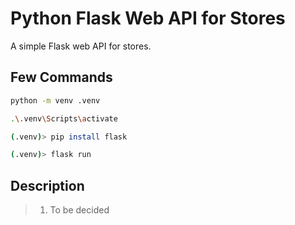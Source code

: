 # Python Flask Web API for Stores

A simple Flask web API for stores.

## Few Commands

```bash
python -m venv .venv

.\.venv\Scripts\activate

(.venv)> pip install flask

(.venv)> flask run
```

## Description

> 1. To be decided
